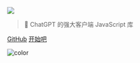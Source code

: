 <!-- _coverpage.md -->

<img class="logo" src="https://cdn.jsdelivr.net/gh/KudoAI/chatgpt.js@058fdea/assets/images/logos/chatgpt.js/with-reflection/darkmode/logo-1504x334.png">

> 🤖 ChatGPT 的强大客户端 JavaScript 库

[GitHub](https://github.com/KudoAI/chatgpt.js)
[开始吧](#⚡-导入库)

<!-- background color -->

![color](transparent)
